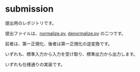 # submission

提出用のレポジトリです。

提出ファイルは、[normalize.py](/normalize.py), [denormalize.py](/denormalize.py) の二つです。

前者は、第一正規化、後者は第一正規化の逆変換です。

いずれも、標準入力から入力を受け取り、標準出力から出力します。

いずれも仕様通りの実装です。
